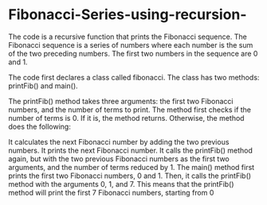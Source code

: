 # Fibonacci-Series-using-recursion-
The code is a recursive function that prints the Fibonacci sequence. The Fibonacci sequence is a series of numbers where each number is the sum of the two preceding numbers. The first two numbers in the sequence are 0 and 1.

The code first declares a class called fibonacci. The class has two methods: printFib() and main().

The printFib() method takes three arguments: the first two Fibonacci numbers, and the number of terms to print. The method first checks if the number of terms is 0. If it is, the method returns. Otherwise, the method does the following:

It calculates the next Fibonacci number by adding the two previous numbers.
It prints the next Fibonacci number.
It calls the printFib() method again, but with the two previous Fibonacci numbers as the first two arguments, and the number of terms reduced by 1.
The main() method first prints the first two Fibonacci numbers, 0 and 1. Then, it calls the printFib() method with the arguments 0, 1, and 7. This means that the printFib() method will print the first 7 Fibonacci numbers, starting from 0
